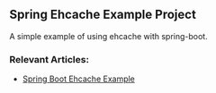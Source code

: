 ## Spring Ehcache Example Project

A simple example of using ehcache with spring-boot.

### Relevant Articles:
- [Spring Boot Ehcache Example](http://www.baeldung.com/spring-ehcache)

